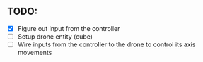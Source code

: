 ## TODO:
- [x] Figure out input from the controller
- [ ] Setup drone entity (cube)
- [ ] Wire inputs from the controller to the drone to control its axis movements
